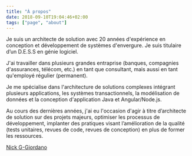 ```yaml
---
title: "À propos"
date: 2018-09-10T19:04:46+02:00
tags: ["page", "about"]
---
```


Je suis un architecte de solution avec 20 années d'expérience en conception et développement de systèmes d'envergure.  Je suis titulaire d’un D.E.S.S en génie logiciel. 

J'ai travailler dans plusieurs grandes entraprise (banques, compagnies d'assurances, télécom, etc.) en tant que consultant, mais aussi en tant qu'employé régulier (permanent).

Je me spécialise dans l'architecture de solutions complexes intégrant plusieurs applications, les systèmes transactionnels, la modélisation de données et la conception d'application Java et Angular/Node.js. 

Au cours des dernières années, j'ai eu l'occasion d'agir à titre d’architecte de solution sur des projets majeurs, optimiser les processus de développement, implanter des pratiques visant l’amélioration de la qualité (tests unitaires, revues de code, revues de conception) en plus de former les ressources.




<script type="text/javascript" src="https://platform.linkedin.com/badges/js/profile.js" async defer></script>
<div class="LI-profile-badge"  data-version="v1" data-size="medium" data-locale="fr_FR" data-type="horizontal" data-theme="dark" data-vanity="nick-g-giordano"><a class="LI-simple-link" href='https://ca.linkedin.com/in/nick-g-giordano/fr?trk=profile-badge'>Nick G-Giordano</a></div>
